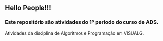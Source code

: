 ## Hello People!!! ## 


### Este repositório são atividades do 1º periodo do curso de ADS. ###
Atividades da disciplina de Algoritmos e Programação em VISUALG.
